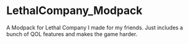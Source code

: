 # LethalCompany_Modpack
A Modpack for Lethal Company I made for my friends. Just includes a bunch of QOL features and makes the game harder.
